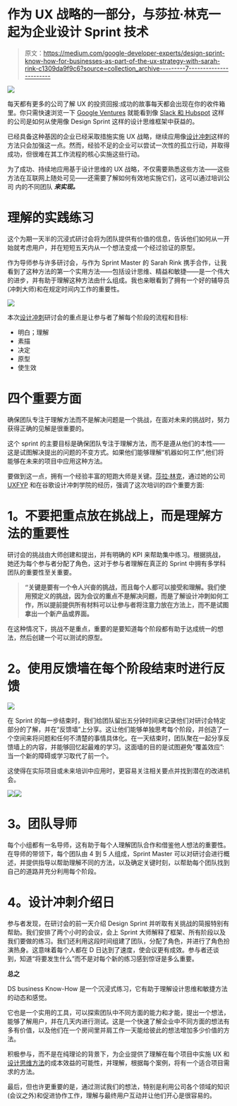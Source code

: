 # 作为 UX 战略的一部分，与莎拉·林克一起为企业设计 Sprint 技术

> 原文：<https://medium.com/google-developer-experts/design-sprint-know-how-for-businesses-as-part-of-the-ux-strategy-with-sarah-rink-c1309da9f9c6?source=collection_archive---------7----------------------->

![](img/6903e57584729b04ae353adde03d9819.png)

每天都有更多的公司了解 UX 的投资回报:成功的故事每天都会出现在你的收件箱里。你只需快速浏览一下 [Google Ventures](https://www.gv.com/) 就能看到像 [Slack 和 Hubspot](https://www.gv.com/portfolio/) 这样的公司是如何从使用像 Design Sprint 这样的设计思维框架中获益的。

已经具备这种基因的企业已经采取措施实施 UX 战略，继续应用像[设计冲刺](http://www.gv.com/sprint/)这样的方法只会加强这一点。然而，经验不足的企业可以尝试一次性的孤立行动，并取得成功，但很难在其工作流程的核心实施这些行动。

为了成功、持续地应用基于设计思维的 UX 战略，不仅需要熟悉这些方法——这些方法在互联网上随处可见——还需要了解如何有效地实施它们，这可以通过培训公司 内的不同团队 ***来实现。***

# **理解的实践练习**

这个为期一天半的沉浸式研讨会将为团队提供有价值的信息，告诉他们如何从一开始就考虑用户，并在短短五天内从一个想法变成一个经过验证的原型。

作为导师参与许多研讨会，与作为 Sprint Master 的 Sarah Rink 携手合作，让我看到了这种方法的第一个实用方法——包括设计思维、精益和敏捷——是一个伟大的进步，并有助于理解这种方法由什么组成。我也亲眼看到了拥有一个好的辅导员(冲刺大师)和在规定时间内工作的重要性。

![](img/5a262641e4f46cb200359edf582399eb.png)

本次[设计冲刺](http://www.gv.com/sprint/)研讨会的重点是让参与者了解每个阶段的流程和目标:

*   明白；理解
*   素描
*   决定
*   原型
*   使生效

# **四个重要方面**

确保团队专注于理解方法而不是解决问题是一个挑战，在面对未来的挑战时，努力获得正确的见解是很重要的。

这个 sprint 的主要目标是确保团队专注于理解方法，而不是遵从他们的本性——这是试图解决提出的问题的不变方式。如果他们能够理解“机器如何工作”,他们将能够在未来的项目中应用这种方法。

要做到这一点，拥有一个经验丰富的短跑大师是关键。[莎拉·林克](https://developers.google.com/experts/people/sarah-rink)，通过她的公司 [UXFYP](http://uxfyp.com/) 和在谷歌设计冲刺学院的经历，强调了这次培训的四个重要方面:

# **1。不要把重点放在挑战上，而是理解方法的重要性**

研讨会的挑战由大师创建和提出，并有明确的 KPI 来帮助集中练习。根据挑战，她还为每个参与者分配了角色，这对于参与者理解在真正的 Sprint 中拥有多学科团队的重要性至关重要。

> **“关键是要有一个令人兴奋的挑战，而且每个人都可以接受和理解。我们使用预定义的挑战，因为会议的重点不是解决问题，而是了解设计冲刺如何工作，所以提前提供所有材料可以让参与者将注意力放在方法上，而不是试图拿出一个新产品或界面。**

在这种情况下，挑战不是重点，重要的是要知道每个阶段都有助于达成统一的想法，然后创建一个可以测试的原型。

# **2。使用反馈墙在每个阶段结束时进行反馈**

![](img/4144bb2cdd47af185f126d19616564a8.png)

在 Sprint 的每一步结束时，我们给团队留出五分钟时间来记录他们对研讨会特定部分的了解，并在“反馈墙”上分享。这让他们能够单独思考每个阶段，并创造了一个空间来将问题和任何不清楚的事情具体化。在一天结束时，团队聚在一起分享反馈墙上的内容，并能够回忆起最难的学习。这面墙的目的是试图避免“覆盖效应”:当一个新的障碍或学习取代了前一个。

这使得在实际项目或未来培训中应用时，更容易关注相关要点并找到潜在的改进机会。

![](img/63631503d783713a02bd247ff6181818.png)![](img/896b60ea022c760331bed8ec78d371b5.png)

# **3。团队导师**

每个小组都有一名导师，这有助于每个人理解团队合作和借鉴他人想法的重要性。在导师的带领下，每个团队由 4 到 5 人组成，Sprint Master 可以对研讨会进行概述，并提供指导以帮助理解不同的方法，以及确定关键时刻，以帮助每个团队找到自己的道路并充分利用每个阶段。

# **4。设计冲刺介绍日**

参与者发现，在研讨会的前一天介绍 Design Sprint 并听取有关挑战的简报特别有帮助。我们安排了两个小时的会议，会上 Sprint 大师解释了框架、所有阶段以及我们要做的练习。我们还利用这段时间组建了团队，分配了角色，并进行了角色扮演热身。这意味着每个人都在 D 日达到了速度，使会议更有成效。参与者还谈到，知道“将要发生什么”而不是对每个新的练习感到惊讶是多么重要。

**总之**

DS business Know-How 是一个沉浸式练习，它有助于理解设计思维和敏捷方法的动态和感觉。

它也是一个实用的工具，可以探索团队中不同方面的能力和才能，提出一个想法，能够了解用户，并在几天内进行测试。这是一个快速了解企业中不同方面的想法有多有价值，以及他们在一个房间里并肩工作一天能给彼此的想法增加多少价值的方法。

积极参与，而不是在纯理论的背景下，为企业提供了理解在每个项目中实施 UX 和[设计思维方法](/@jboogie/agile-vs-lean-vs-design-thinking-2329df8ab53c)的成本效益的可能性，并理解，根据每个案例，将有一个适合项目需求的方法。

最后，但也许更重要的是，通过测试我们的想法，特别是利用公司各个领域的知识(会议之外)和促进协作工作，理解与最终用户互动并让他们开心是很容易的。